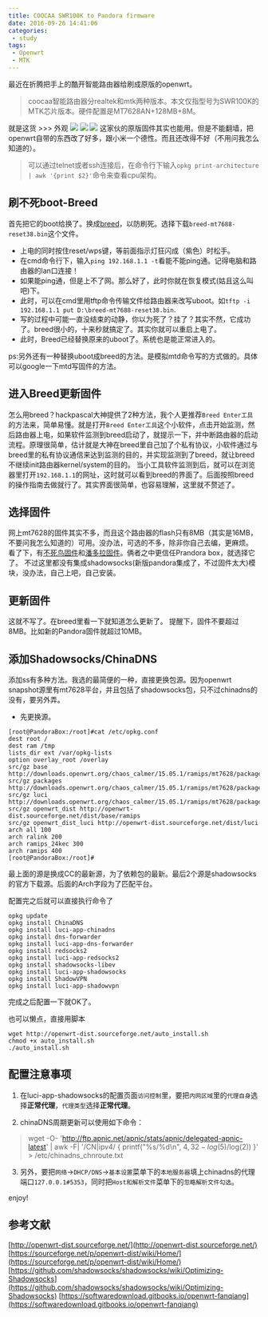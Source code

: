 ```yaml
---
title: COOCAA SWR100K to Pandora firmware
date: 2016-09-26 14:41:06
categories:
 - study
tags:
 - Openwrt
 - MTK
---
```


最近在折腾把手上的酷开智能路由器给刷成原版的openwrt。
<!-- more -->

> coocaa智能路由器分realtek和mtk两种版本。本文仅指型号为SWR100K的MTK芯片版本。硬件配置是MT7628AN+128MB+8M。

就是这货 >>> 外观
![](http://ww4.sinaimg.cn/large/772d7a33gw1f86yfypwh1j20aj0fvaa5.jpg)
![](http://ww1.sinaimg.cn/large/772d7a33gw1f86yg40uppj20bs0h5glr.jpg)
![](http://ww3.sinaimg.cn/large/772d7a33gw1f86ygab0wqj20fe0gut94.jpg)
这家伙的原版固件其实也能用。但是不能翻墙，把openwrt自带的东西改了好多，跟小米一个德性。而且还改得不好（不用问我怎么知道的）。

> 可以通过telnet或者ssh连接后，在命令行下输入`opkg print-architecture | awk '{print $2}'`命令来查看cpu架构。

<!-- more -->

## 刷不死boot-Breed
首先把它的boot给换了。换成[breed](http://www.right.com.cn/forum/forum.php?mod=viewthread&tid=161906)，以防刷死。选择下载`breed-mt7688-reset38.bin`这个文件。
- 上电的同时按住reset/wps键，等前面指示灯狂闪成（紫色）时松手。
- 在cmd命令行下，输入`ping 192.168.1.1 -t`看能不能ping通。记得电脑和路由器的lan口连接！
- 如果能ping通，但是上不了网。那么好了，此时你就在恢复模式(姑且这么叫吧)下。
- 此时，可以在cmd里用tftp命令传输文件给路由器来改写uboot。如`tftp -i 192.168.1.1 put D:\breed-mt7688-reset38.bin`.
- 写的过程中可能一直没结束的动静，你以为死了？挂了？其实不然，它成功了。breed很小的，十来秒就搞定了。其实你就可以重启上电了。
- 此时，Breed已经替换原来的uboot了。系统也是能正常进入的。

ps:另外还有一种替换uboot成breed的方法。是模拟mtd命令写的方式做的。具体可以google一下mtd写固件的方法。

## 进入Breed更新固件
怎么用breed？hackpascal大神提供了2种方法，我个人更推荐`Breed Enter工具`的方法来，简单易懂。就是打开`Breed Enter工具`这个小软件，点击开始监测，然后路由器上电，如果软件监测到breed启动了，就提示一下，并中断路由器的启动流程。原理很简单，估计就是大神在breed里自己加了个私有协议，小软件通过与breed里的私有协议通信来达到监测的目的，并实现监测到了breed，就让breed不继续init路由器kernel/system的目的。
当小工具软件监测到后，就可以在浏览器里打开`192.168.1.1`的网址，这时就可以看到breed的界面了。后面按照breed的操作指南去做就行了。其实界面很简单，也容易理解，这里就不赘述了。

## 选择固件
网上mt7628的固件其实不多，而且这个路由器的flash只有8MB（其实是16MB，不要问我怎么知道的）可用。没办法，可选的不多，除非你自己去编，更麻烦。
看了下，有[不死鸟固件](http://www.right.com.cn/forum/forum.php?mod=viewthread&tid=192166)和[潘多拉固件](http://www.right.com.cn/forum/forum.php?mod=viewthread&tid=165986)。俩者之中更信任Prandora box，就选择它了。
不过这里都没有集成shadowsocks(新版pandora集成了，不过固件太大)模块，没办法，自己上吧，自己安装。

## 更新固件
这就不写了。在breed里看一下就知道怎么更新了。
提醒下，固件不要超过8MB。比如新的Pandora固件就超过10MB。


## 添加Shadowsocks/ChinaDNS
添加ss有多种方法。我选的最简便的一种，直接更换包源。因为openwrt snapshot源里有mt7628平台，并且包括了shadowsocks包，只不过chinadns的没有，要另外弄。

- 先更换源。
```shell
[root@PandoraBox:/root]#cat /etc/opkg.conf 
dest root /
dest ram /tmp
lists_dir ext /var/opkg-lists
option overlay_root /overlay
src/gz base http://downloads.openwrt.org/chaos_calmer/15.05.1/ramips/mt7628/packages/base
src/gz packages http://downloads.openwrt.org/chaos_calmer/15.05.1/ramips/mt7628/packages/packages
src/gz luci http://downloads.openwrt.org/chaos_calmer/15.05.1/ramips/mt7628/packages/luci
src/gz openwrt_dist http://openwrt-dist.sourceforge.net/dist/base/ramips
src/gz openwrt_dist_luci http://openwrt-dist.sourceforge.net/dist/luci
arch all 100
arch ralink 200
arch ramips_24kec 300
arch ramips 400
[root@PandoraBox:/root]#
```
最上面的源是换成CC的最新源，为了依赖包的最新。最后2个源是shadowsocks的官方下载源。后面的Arch字段为了匹配平台。

配置完之后就可以直接执行命令了
```shell
opkg update
opkg install ChinaDNS
opkg install luci-app-chinadns
opkg install dns-forwarder
opkg install luci-app-dns-forwarder
opkg install redsocks2
opkg install luci-app-redsocks2
opkg install shadowsocks-libev
opkg install luci-app-shadowsocks
opkg install ShadowVPN
opkg install luci-app-shadowvpn
```

完成之后配置一下就OK了。

也可以懒点，直接用脚本
```shell
wget http://openwrt-dist.sourceforge.net/auto_install.sh
chmod +x auto_install.sh
./auto_install.sh
```

## 配置注意事项
1. 在luci-app-shadowsocks的配置页面`访问控制`里，要把`内网区域`里的`代理自身`选择**正常代理**，`代理类型`选择**正常代理**。

2. chinaDNS周期更新可以使用如下命令：
> wget -O- 'http://ftp.apnic.net/apnic/stats/apnic/delegated-apnic-latest' | awk -F\| '/CN\|ipv4/ { printf("%s/%d\n", $4, 32-log($5)/log(2)) }' > /etc/chinadns_chnroute.txt

3. 另外，要把`网络`->`DHCP/DNS`->`基本设置`菜单下的`本地服务器`填上chinadns的代理端口`127.0.0.1#5353`，同时把`Host和解析文件`菜单下的`忽略解析文件勾选`。


enjoy!

## 参考文献 
[http://openwrt-dist.sourceforge.net/](http://openwrt-dist.sourceforge.net/)
[https://sourceforge.net/p/openwrt-dist/wiki/Home/](https://sourceforge.net/p/openwrt-dist/wiki/Home/)
[https://github.com/shadowsocks/shadowsocks/wiki/Optimizing-Shadowsocks](https://github.com/shadowsocks/shadowsocks/wiki/Optimizing-Shadowsocks)
[https://softwaredownload.gitbooks.io/openwrt-fanqiang](https://softwaredownload.gitbooks.io/openwrt-fanqiang)

